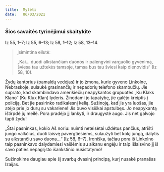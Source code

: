 ```yaml
---
title:  Mylėti
date:   06/03/2021
---
```


### Šios savaitės tyrinėjimui skaitykite
Iz 55, 1–7; Iz 55, 6–13; Iz 58, 1–12; Iz 58, 13–14.

> <p>Įsimintina eilutė:</p>
> „Kai... duodi alkstančiam duonos ir palengvini varguolio gyvenimą, šviesa tau užtekės tamsoje, tamsa bus tau šviesi kaip dienovidis“ (Iz 58, 10).

Žydų kantorius (pamaldų vedėjas) ir jo žmona, kurie gyveno Linkolne, Nebraskoje, sulaukė grasinančių ir nepadorių telefono skambučių. Jie suprato, kad skambindavo amerikiečių neapykantos grupuotės „Ku Klaks Klano“ (Ku Klux Klan) lyderis. Žinodami jo tapatybę, jie galėjo kreiptis į policiją. Bet jie pasirinko radikalesnį kelią. Sužinoję, kad jis yra luošas, jie atėjo prie jo durų su vakariene! Jis buvo visiškai apstulbęs. Jo neapykantą ištirpdė jų meilė. Pora pradėjo jį lankyti, ir draugystė augo. Jis net galvojo tapti žydu!

„Štai pasninkas, kokio Aš noriu: nuimti neteisėtai uždėtus pančius, atrišti jungo valkčius, duoti laisvę pavergtiesiems, sulaužyti bet kokį jungą, dalytis su alkstančiu savo duona...“ (Iz 58, 6–7). Ironiška, tačiau pora iš Linkolno taip pasninkavo dalydamiesi vaišėmis su alkanu engėju ir taip išlaisvino jį iš savo paties nepagrįsto išankstinio nusistatymo!

Sužinokime daugiau apie šį svarbų dvasinį principą, kurį nusakė pranašas Izaijas.